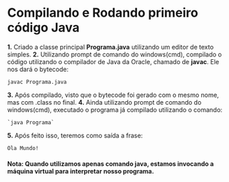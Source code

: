# Compilando e Rodando primeiro código Java

**1.** Criado a classe principal **Programa.java** utilizando um editor de texto simples.
**2.** Utilizando prompt de comando do windows(cmd), compilado o código utilizando o compilador de Java da Oracle, chamado de **javac**. Ele nos dará o bytecode:
 
   `javac Programa.java`

**3.**  Após compilado, visto que o bytecode foi gerado com o mesmo nome, mas com .class no final.
**4.**  Ainda utilizando prompt de comando do windows(cmd), executado o programa já compilado utilizando o comando:

    `java Programa`

**5.** Após feito isso, teremos como saída a frase:

   `Ola Mundo!`

#### Nota: Quando utilizamos apenas comando java, estamos invocando a máquina virtual para interpretar nosso programa.
